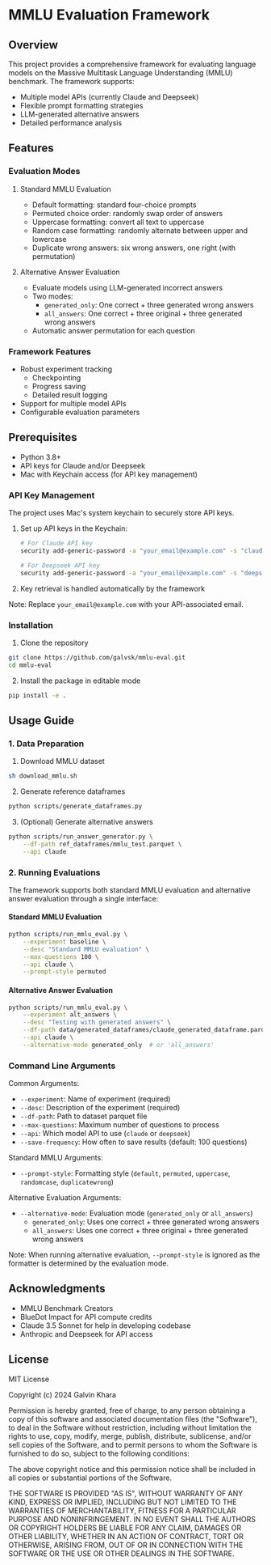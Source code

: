 # MMLU Evaluation Framework

## Overview

This project provides a comprehensive framework for evaluating language models on the Massive Multitask Language Understanding (MMLU) benchmark. The framework supports:

- Multiple model APIs (currently Claude and Deepseek)
- Flexible prompt formatting strategies
- LLM-generated alternative answers
- Detailed performance analysis

## Features

### Evaluation Modes

1. Standard MMLU Evaluation
   - Default formatting: standard four-choice prompts
   - Permuted choice order: randomly swap order of answers
   - Uppercase formatting: convert all text to uppercase
   - Random case formatting: randomly alternate between upper and lowercase
   - Duplicate wrong answers: six wrong answers, one right (with permutation)

2. Alternative Answer Evaluation
   - Evaluate models using LLM-generated incorrect answers
   - Two modes:
     - `generated_only`: One correct + three generated wrong answers
     - `all_answers`: One correct + three original + three generated wrong answers
   - Automatic answer permutation for each question

### Framework Features
- Robust experiment tracking
  - Checkpointing
  - Progress saving
  - Detailed result logging
- Support for multiple model APIs
- Configurable evaluation parameters

## Prerequisites

- Python 3.8+
- API keys for Claude and/or Deepseek
- Mac with Keychain access (for API key management)

### API Key Management

The project uses Mac's system keychain to securely store API keys.

1. Set up API keys in the Keychain:
   ```bash
   # For Claude API key
   security add-generic-password -a "your_email@example.com" -s "claude-api-key" -w "YOUR_CLAUDE_API_KEY"
   
   # For Deepseek API key
   security add-generic-password -a "your_email@example.com" -s "deepseek-api-key" -w "YOUR_DEEPSEEK_API_KEY"
   ```

2. Key retrieval is handled automatically by the framework

Note: Replace `your_email@example.com` with your API-associated email.

### Installation

1. Clone the repository
```bash
git clone https://github.com/galvsk/mmlu-eval.git
cd mmlu-eval
```

2. Install the package in editable mode
```bash
pip install -e .
```

## Usage Guide

### 1. Data Preparation

1. Download MMLU dataset
```bash
sh download_mmlu.sh
```

2. Generate reference dataframes
```bash
python scripts/generate_dataframes.py
```

3. (Optional) Generate alternative answers
```bash
python scripts/run_answer_generator.py \
    --df-path ref_dataframes/mmlu_test.parquet \
    --api claude
```

### 2. Running Evaluations

The framework supports both standard MMLU evaluation and alternative answer evaluation through a single interface:

#### Standard MMLU Evaluation
```bash
python scripts/run_mmlu_eval.py \
    --experiment baseline \
    --desc "Standard MMLU evaluation" \
    --max-questions 100 \
    --api claude \
    --prompt-style permuted
```

#### Alternative Answer Evaluation
```bash
python scripts/run_mmlu_eval.py \
    --experiment alt_answers \
    --desc "Testing with generated answers" \
    --df-path data/generated_dataframes/claude_generated_dataframe.parquet \
    --api claude \
    --alternative-mode generated_only  # or 'all_answers'
```

### Command Line Arguments

Common Arguments:
- `--experiment`: Name of experiment (required)
- `--desc`: Description of the experiment (required)
- `--df-path`: Path to dataset parquet file
- `--max-questions`: Maximum number of questions to process
- `--api`: Which model API to use (`claude` or `deepseek`)
- `--save-frequency`: How often to save results (default: 100 questions)

Standard MMLU Arguments:
- `--prompt-style`: Formatting style (`default`, `permuted`, `uppercase`, `randomcase`, `duplicatewrong`)

Alternative Evaluation Arguments:
- `--alternative-mode`: Evaluation mode (`generated_only` or `all_answers`)
  - `generated_only`: Uses one correct + three generated wrong answers
  - `all_answers`: Uses one correct + three original + three generated wrong answers

Note: When running alternative evaluation, `--prompt-style` is ignored as the formatter is determined by the evaluation mode.

## Acknowledgments

- MMLU Benchmark Creators
- BlueDot Impact for API compute credits
- Claude 3.5 Sonnet for help in developing codebase
- Anthropic and Deepseek for API access

## License

MIT License

Copyright (c) 2024 Galvin Khara

Permission is hereby granted, free of charge, to any person obtaining a copy of this software and associated documentation files (the "Software"), to deal in the Software without restriction, including without limitation the rights to use, copy, modify, merge, publish, distribute, sublicense, and/or sell copies of the Software, and to permit persons to whom the Software is furnished to do so, subject to the following conditions:

The above copyright notice and this permission notice shall be included in all copies or substantial portions of the Software.

THE SOFTWARE IS PROVIDED "AS IS", WITHOUT WARRANTY OF ANY KIND, EXPRESS OR IMPLIED, INCLUDING BUT NOT LIMITED TO THE WARRANTIES OF MERCHANTABILITY, FITNESS FOR A PARTICULAR PURPOSE AND NONINFRINGEMENT. IN NO EVENT SHALL THE AUTHORS OR COPYRIGHT HOLDERS BE LIABLE FOR ANY CLAIM, DAMAGES OR OTHER LIABILITY, WHETHER IN AN ACTION OF CONTRACT, TORT OR OTHERWISE, ARISING FROM, OUT OF OR IN CONNECTION WITH THE SOFTWARE OR THE USE OR OTHER DEALINGS IN THE SOFTWARE.
